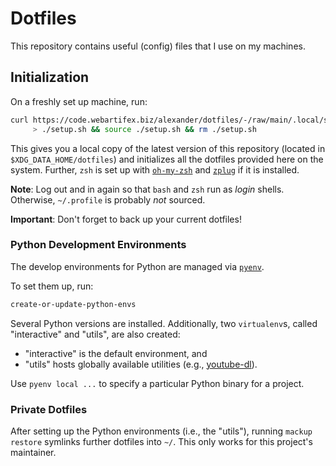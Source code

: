 # Dotfiles

This repository contains useful (config) files that I use on my machines.


## Initialization

On a freshly set up machine, run:

```bash
curl https://code.webartifex.biz/alexander/dotfiles/-/raw/main/.local/share/dotfiles/setup.sh \
     > ./setup.sh && source ./setup.sh && rm ./setup.sh
```

This gives you a local copy of the latest version of this repository
    (located in `$XDG_DATA_HOME/dotfiles`)
    and initializes all the dotfiles provided here on the system.
Further, `zsh` is set up
    with [`oh-my-zsh`](https://ohmyz.sh/) and [`zplug`](https://github.com/zplug/zplug)
    if it is installed.

**Note**: Log out and in again so that `bash` and `zsh` run as *login* shells.
Otherwise, `~/.profile` is probably *not* sourced.

**Important**: Don't forget to back up your current dotfiles!


### Python Development Environments

The develop environments for Python are managed via [`pyenv`](https://github.com/pyenv/pyenv).

To set them up, run:

```bash
create-or-update-python-envs
```

Several Python versions are installed.
Additionally, two `virtualenv`s, called "interactive" and "utils", are also created:
 - "interactive" is the default environment, and
 - "utils" hosts globally available utilities
   (e.g., [youtube-dl](https://github.com/ytdl-org/youtube-dl/)).

Use `pyenv local ...` to specify a particular Python binary for a project.


### Private Dotfiles

After setting up the Python environments (i.e., the "utils"),
    running `mackup restore` symlinks further dotfiles into `~/`.
This only works for this project's maintainer.
